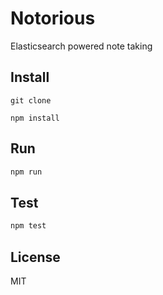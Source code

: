 # Notorious

Elasticsearch powered note taking

## Install

```
git clone 

npm install
```

## Run

```bash
npm run
```

## Test

```bash
npm test
```

## License

MIT